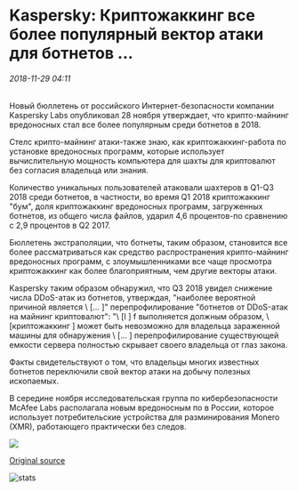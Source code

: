 # Kaspersky: Криптожаккинг все более популярный вектор атаки для ботнетов ...

###### 2018-11-29 04:11

Новый бюллетень от российского Интернет-безопасности компании Kaspersky Labs опубликовал 28 ноября утверждает, что крипто-майнинг вредоносных стал все более популярным среди ботнетов в 2018.

Стелс крипто-майнинг атаки-также знаю, как криптожаккинг-работа по установке вредоносных программ, которые использует вычислительную мощность компьютера для шахты для криптовалют без согласия владельца или знания.

Количество уникальных пользователей атаковали шахтеров в Q1-Q3 2018 среди ботнетов, в частности, во время Q1 2018 криптожаккинг "бум", доля криптожаккинг вредоносных программ, загруженных ботнетов, из общего числа файлов, ударил 4,6 процентов-по сравнению с 2,9 процентов в Q2 2017.

Бюллетень экстраполяции, что ботнеты, таким образом, становится все более рассматриваться как средство распространения крипто-майнинг вредоносных программ, с злоумышленниками все чаще просмотра криптожаккинг как более благоприятным, чем другие векторы атаки.

Kaspersky таким образом обнаружил, что Q3 2018 увидел снижение числа DDoS-атак из ботнетов, утверждая, "наиболее вероятной причиной является \ [... \]" перепрофилирование "ботнетов от DDoS-атак на майнинг криптовалют": "\ [I \] f выполняется должным образом, \ [криптожаккинг \] может быть невозможно для владельца зараженной машины для обнаружения \ [... \] перепрофилирование существующей емкости сервера полностью скрывает своего владельца от глаз закона.

Факты свидетельствуют о том, что владельцы многих известных ботнетов переключили свой вектор атаки на добычу полезных ископаемых.

В середине ноября исследовательская группа по кибербезопасности McAfee Labs располагала новым вредоносным по в России, которое использует потребительские устройства для разминирования Monero (XMR), работающего практически без следов.

![](https://s3.cointelegraph.com/storage/uploads/view/fd6341545662ce671d19f407c1078c7a.png)

[Original source](https://cointelegraph.com/news/kaspersky-cryptojacking-increasingly-popular-attack-vector-for-botnets)

![stats](https://c.statcounter.com/11760860/0/a89fa40b/1/ "stats")